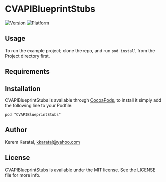 # CVAPIBlueprintStubs

[![Version](http://cocoapod-badges.herokuapp.com/v/CVAPIBlueprintStubs/badge.png)](http://cocoadocs.org/docsets/CVAPIBlueprintStubs)
[![Platform](http://cocoapod-badges.herokuapp.com/p/CVAPIBlueprintStubs/badge.png)](http://cocoadocs.org/docsets/CVAPIBlueprintStubs)

## Usage

To run the example project; clone the repo, and run `pod install` from the Project directory first.

## Requirements

## Installation

CVAPIBlueprintStubs is available through [CocoaPods](http://cocoapods.org), to install
it simply add the following line to your Podfile:

    pod "CVAPIBlueprintStubs"

## Author

Kerem Karatal, kkaratal@yahoo.com

## License

CVAPIBlueprintStubs is available under the MIT license. See the LICENSE file for more info.


